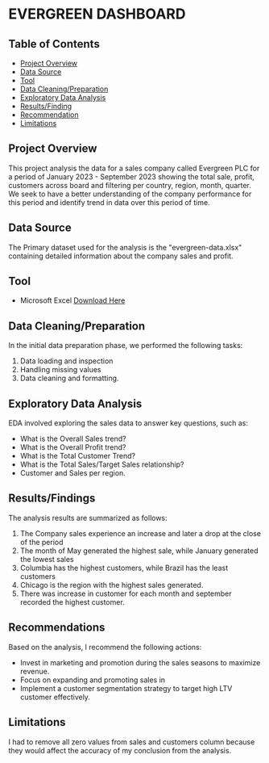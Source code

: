 # EVERGREEN DASHBOARD

## Table of Contents
- [Project Overview](#project-overview)
- [Data Source](#data-source)
- [Tool](#tool)
- [Data Cleaning/Preparation](#data-cleaning/preparation)
- [Exploratory Data Analysis](#exploratory-data-analysis)
- [Results/Finding](#results/findings)
- [Recommendation](recommendation)
- [Limitations](limitations)
  
## Project Overview
This project analysis the data for a sales company called Evergreen PLC for a period of January 2023 - September 2023 showing the total sale, profit, customers across board and filtering per country, region, month, quarter. We seek to have a better understanding of the company performance for this period and identify trend in data over this period of time.

## Data Source
The Primary dataset used for the analysis is the "evergreen-data.xlsx" containing detailed information about the company sales and profit.

## Tool
- Microsoft Excel [Download Here]("https://microsoft.com")

## Data Cleaning/Preparation
In the initial data preparation phase, we performed the following tasks:
1. Data loading and inspection
2. Handling missing values
3. Data cleaning and formatting.

## Exploratory Data Analysis
EDA involved exploring the sales data to answer key questions, such as:
- What is the Overall Sales trend?
- What is the Overall Profit trend?
- What is the Total Customer Trend?
- What is the Total Sales/Target Sales relationship?
- Customer and Sales per region.

## Results/Findings
The analysis results are summarized as follows:
1. The Company sales experience an increase and later a drop at the close of the period
2. The month of May generated the highest sale, while January generated the lowest sales
3. Columbia has the highest customers, while Brazil has the least customers
4. Chicago is the region with the highest sales generated.
5. There was increase in customer for each month and september recorded the highest customer. 

## Recommendations
Based on the analysis, I recommend the following actions:
- Invest in marketing and promotion during the sales seasons to maximize revenue.
- Focus on expanding and promoting sales in
- Implement a customer segmentation strategy to target high LTV customer effectively.

## Limitations
I had to remove all zero values from sales and customers column because they would affect the accuracy of my conclusion from the analysis.
